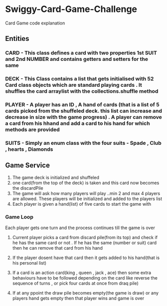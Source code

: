 # Swiggy-Card-Game-Challenge
Card Game code explanation


## Entities

### CARD - This class defines a card with two properties 1st SUIT and 2nd NUMBER and contains getters and setters for the same 

### DECK - This Class contains a list that gets initialised with 52 Card class objects which are standard playing cards . It shuffles the card arraylist with the collections.shuffle method

### PLAYER - A player has an ID , A hand of cards (that is a list of 5 cards picked from the shuffeled deck. this list can increase and decrease in size with the game progress) . A player can remove a card from his hhand and add a card to his hand for which methods are provided 
          
### SUITS -  Simply an enum class with the four suits - Spade , Club , hearts , Diamonds



## Game Service

1. The game deck is initialized and shuffeled
2. one card(from the top of the deck) is taken and this card now becomes the discardPile
3. The game will ask how many players will play ..min 2 and max 4 players are allowed. These players will be initialized and added to the players list
4. Each player is given a hand(list) of five cards to start the game with



### Game Loop
Each player gets one turn and the process continues till the game is over

1. Current player picks a card from discard pile(from its top) and check if he has the same card or not . If he has the same (number or suit) card then he can remove that card from his hand

2. If the player dosent have that card then it gets added to his hand(that is his personal list)


3. If  a card is an action card(king , queen , jack , ace) then some extra behaviours have to be followed depending on the card like reverse the sequence of turns , or pick four cards at once from draq pile)

4. If at any ppoint the draw pile becomes empty(the game is draw) or any players hand gets empty then that player wins and game is over




















